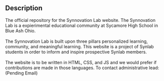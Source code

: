 Description
---
The official repository for the Synnovation Lab website. The Synnovation Lab is a expierimental educational community at Sycamore High School in Blue Ash Ohio.
<br>
<br>
The Synnovation Lab is built upon three pillars personalized learning, community, and meaningful learning. This website is a project of Synlab students in order to inform and inspire prospective Synlab members.
<br>
<br>
The website is to be written in HTML, CSS, and JS and we would prefer if contributions are made in those languages.
To contact administrative lead: (Pending Email)
